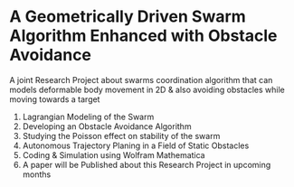 # A Geometrically Driven Swarm Algorithm Enhanced with Obstacle Avoidance
A joint Research Project about swarms coordination algorithm that can models deformable body movement in 2D \& also avoiding obstacles while moving towards a target
        
1) Lagrangian Modeling of the Swarm
2) Developing an Obstacle Avoidance Algorithm 
3) Studying the Poisson effect on stability of the swarm
4) Autonomous Trajectory Planing in a Field of Static Obstacles 
5) Coding & Simulation using Wolfram Mathematica
6) A paper will be Published about this Research Project in upcoming months

